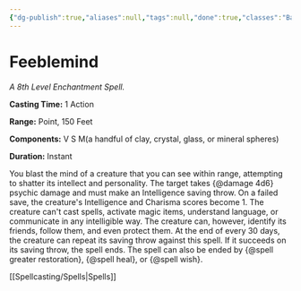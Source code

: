 ```yaml
---
{"dg-publish":true,"aliases":null,"tags":null,"done":true,"classes":"Bard, Druid, Warlock, Wizard,","spellLevel":8,"school":"Enchantment","source":"PHB","permalink":"/spells/feeblemind/","dgHomeLink":false,"dgPassFrontmatter":true}
---
```


# Feeblemind
*A 8th Level Enchantment Spell.*

**Casting Time:** 1 Action

**Range:** Point, 150 Feet

**Components:** V S M(a handful of clay, crystal, glass, or mineral spheres)

**Duration:** Instant

You blast the mind of a creature that you can see within range, attempting to shatter its intellect and personality. The target takes {@damage 4d6} psychic damage and must make an Intelligence saving throw.
On a failed save, the creature's Intelligence and Charisma scores become 1. The creature can't cast spells, activate magic items, understand language, or communicate in any intelligible way. The creature can, however, identify its friends, follow them, and even protect them.
At the end of every 30 days, the creature can repeat its saving throw against this spell. If it succeeds on its saving throw, the spell ends.
The spell can also be ended by {@spell greater restoration}, {@spell heal}, or {@spell wish}.

[[Spellcasting/Spells|Spells]]